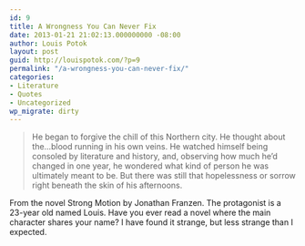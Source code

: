 ```yaml
---
id: 9
title: A Wrongness You Can Never Fix
date: 2013-01-21 21:02:13.000000000 -08:00
author: Louis Potok
layout: post
guid: http://louispotok.com/?p=9
permalink: "/a-wrongness-you-can-never-fix/"
categories:
- Literature
- Quotes
- Uncategorized
wp_migrate: dirty
---
```

> He began to forgive the chill of this Northern city. He thought about the&#8230;blood running in his own veins. He watched himself being consoled by literature and history, and, observing how much he&#8217;d changed in one year, he wondered what kind of person he was ultimately meant to be. But there was still that hopelessness or sorrow right beneath the skin of his afternoons.

From the novel Strong Motion by Jonathan Franzen. The protagonist is a 23-year old named Louis. Have you ever read a novel where the main character shares your name? I have found it strange, but less strange than I expected.